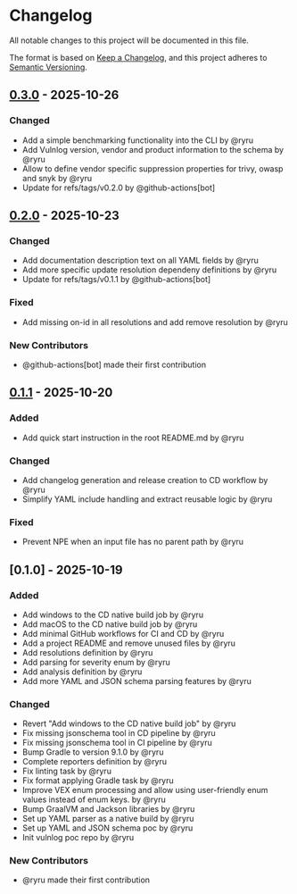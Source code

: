 # Changelog

All notable changes to this project will be documented in this file.

The format is based on [Keep a Changelog](https://keepachangelog.com/en/1.1.0/),
and this project adheres to [Semantic Versioning](https://semver.org/spec/v2.0.0.html).

## [0.3.0] - 2025-10-26

### Changed
- Add a simple benchmarking functionality into the CLI by @ryru
- Add Vulnlog version, vendor and product information to the schema by @ryru
- Allow to define vendor specific suppression properties for trivy, owasp and snyk by @ryru
- Update for refs/tags/v0.2.0 by @github-actions[bot]

## [0.2.0] - 2025-10-23

### Changed
- Add documentation description text on all YAML fields by @ryru
- Add more specific update resolution dependeny definitions by @ryru
- Update for refs/tags/v0.1.1 by @github-actions[bot]

### Fixed
- Add missing on-id in all resolutions and add remove resolution by @ryru

### New Contributors
* @github-actions[bot] made their first contribution

## [0.1.1] - 2025-10-20

### Added
- Add quick start instruction in the root README.md by @ryru

### Changed
- Add changelog generation and release creation to CD workflow by @ryru
- Simplify YAML include handling and extract reusable logic by @ryru

### Fixed
- Prevent NPE when an input file has no parent path by @ryru

## [0.1.0] - 2025-10-19

### Added
- Add windows to the CD native build job by @ryru
- Add macOS to the CD native build job by @ryru
- Add minimal GitHub workflows for CI and CD by @ryru
- Add a project README and remove unused files by @ryru
- Add resolutions definition by @ryru
- Add parsing for severity enum by @ryru
- Add analysis definition by @ryru
- Add more YAML and JSON schema parsing features by @ryru

### Changed
- Revert "Add windows to the CD native build job" by @ryru
- Fix missing jsonschema tool in CD pipeline by @ryru
- Fix missing jsonschema tool in CI pipeline by @ryru
- Bump Gradle to version 9.1.0 by @ryru
- Complete reporters definition by @ryru
- Fix linting task by @ryru
- Fix format applying Gradle task by @ryru
- Improve VEX enum processing and allow using user-friendly enum values instead of enum keys. by @ryru
- Bump GraalVM and Jackson libraries by @ryru
- Set up YAML parser as a native build by @ryru
- Set up YAML and JSON schema poc by @ryru
- Init vulnlog poc repo by @ryru

### New Contributors
* @ryru made their first contribution

[0.3.0]: https://github.com/vulnlog/vulnlog-poc/compare/v0.2.0...v0.3.0
[0.2.0]: https://github.com/vulnlog/vulnlog-poc/compare/v0.1.1...v0.2.0
[0.1.1]: https://github.com/vulnlog/vulnlog-poc/compare/v0.1.0...v0.1.1

<!-- generated by git-cliff -->
